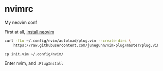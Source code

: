 # nvimrc
My neovim conf

First at all, [Install neovim](https://github.com/neovim/neovim/wiki/Installing-Neovim)

```sh
curl -fLo ~/.config/nvim/autoload/plug.vim --create-dirs \
    https://raw.githubusercontent.com/junegunn/vim-plug/master/plug.vim
```

`cp init.vim ~/.config/nvim/`

Enter nvim, and `:PlugInstall`
